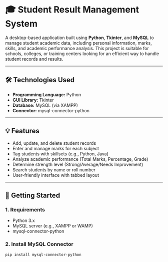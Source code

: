 # 🎓 Student Result Management System

A desktop-based application built using **Python**, **Tkinter**, and **MySQL** to manage student academic data, including personal information, marks, skills, and academic performance analysis. This project is suitable for schools, colleges, or training centers looking for an efficient way to handle student records and results.

---

## 🛠️ Technologies Used

- **Programming Language:** Python
- **GUI Library:** Tkinter
- **Database:** MySQL (via XAMPP)
- **Connector:** mysql-connector-python

---

## 💡 Features

- Add, update, and delete student records  
- Enter and manage marks for each subject  
- Tag students with skillsets (e.g., Python, Java)  
- Analyze academic performance (Total Marks, Percentage, Grade)  
- Determine strength level (Strong/Average/Needs Improvement)  
- Search students by name or roll number  
- User-friendly interface with tabbed layout

---

## 🚀 Getting Started

### 1. Requirements

- Python 3.x
- MySQL server (e.g., XAMPP or WAMP)
- mysql-connector-python

### 2. Install MySQL Connector

```bash
pip install mysql-connector-python
